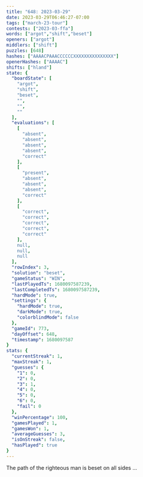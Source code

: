 ```yaml
---
title: "648: 2023-03-29"
date: 2023-03-29T06:46:27-07:00
tags: ["march-23-tour"]
contests: ["2023-03-ffa"]
words: ["argot","shift","beset"]
openers: ["argot"]
middlers: ["shift"]
puzzles: [648]
hashes: ["AAAACPAAACCCCCCXXXXXXXXXXXXXXX"]
openerHashes: ["AAAAC"]
shifts: ["hland"]
state: {
  "boardState": [
    "argot",
    "shift",
    "beset",
    "",
    "",
    ""
  ],
  "evaluations": [
    [
      "absent",
      "absent",
      "absent",
      "absent",
      "correct"
    ],
    [
      "present",
      "absent",
      "absent",
      "absent",
      "correct"
    ],
    [
      "correct",
      "correct",
      "correct",
      "correct",
      "correct"
    ],
    null,
    null,
    null
  ],
  "rowIndex": 3,
  "solution": "beset",
  "gameStatus": "WIN",
  "lastPlayedTs": 1680097587239,
  "lastCompletedTs": 1680097587239,
  "hardMode": true,
  "settings": {
    "hardMode": true,
    "darkMode": true,
    "colorblindMode": false
  },
  "gameId": 773,
  "dayOffset": 648,
  "timestamp": 1680097587
}
stats: {
  "currentStreak": 1,
  "maxStreak": 1,
  "guesses": {
    "1": 0,
    "2": 0,
    "3": 1,
    "4": 0,
    "5": 0,
    "6": 0,
    "fail": 0
  },
  "winPercentage": 100,
  "gamesPlayed": 1,
  "gamesWon": 1,
  "averageGuesses": 3,
  "isOnStreak": false,
  "hasPlayed": true
}
---
```

<!-- more -->
The path of the righteous man is beset on all sides ...

